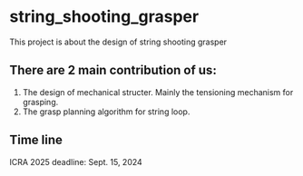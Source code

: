 # string_shooting_grasper
This project is about the design of string shooting grasper

## There are 2 main contribution of us:
 1. The design of mechanical structer. Mainly the tensioning mechanism for grasping.
 2. The grasp planning algorithm for string loop.

## Time line
ICRA 2025 deadline: Sept. 15, 2024
